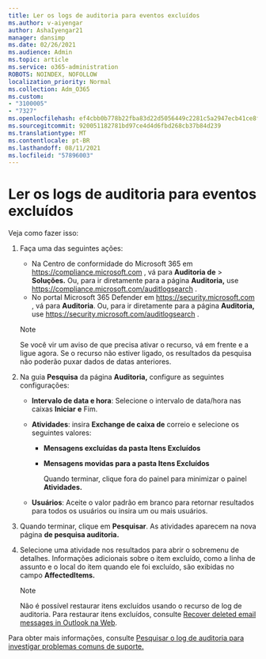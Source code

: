 ```yaml
---
title: Ler os logs de auditoria para eventos excluídos
ms.author: v-aiyengar
author: AshaIyengar21
manager: dansimp
ms.date: 02/26/2021
ms.audience: Admin
ms.topic: article
ms.service: o365-administration
ROBOTS: NOINDEX, NOFOLLOW
localization_priority: Normal
ms.collection: Adm_O365
ms.custom:
- "3100005"
- "7327"
ms.openlocfilehash: ef4cbb0b778b22fba83d22d5056449c2281c5a2947ecb41ce8f808a4d1132426
ms.sourcegitcommit: 920051182781bd97ce4d4d6fbd268cb37b84d239
ms.translationtype: MT
ms.contentlocale: pt-BR
ms.lasthandoff: 08/11/2021
ms.locfileid: "57896003"
---
```

# <a name="read-the-audit-logs-for-deleted-events"></a>Ler os logs de auditoria para eventos excluídos

Veja como fazer isso:

1. Faça uma das seguintes ações:
   - Na Centro de conformidade do Microsoft 365 em <https://compliance.microsoft.com> , vá para **Auditoria de** \> **Soluções.** Ou, para ir diretamente para a página **Auditoria,** use <https://compliance.microsoft.com/auditlogsearch> .
   - No portal Microsoft 365 Defender em <https://security.microsoft.com> , vá para **Auditoria**. Ou, para ir diretamente para a página **Auditoria,** use <https://security.microsoft.com/auditlogsearch> .

    > [!NOTE]
    > Se você vir um aviso de que precisa ativar o recurso, vá em frente e a ligue agora. Se o recurso não estiver ligado, os resultados da pesquisa não poderão puxar dados de datas anteriores.

2. Na guia **Pesquisa** da página **Auditoria,** configure as seguintes configurações:
   - **Intervalo de data e hora**: Selecione o intervalo de data/hora nas caixas **Iniciar** **e** Fim.
   - **Atividades**: insira **Exchange de caixa de** correio e selecione os seguintes valores:
     - **Mensagens excluídas da pasta Itens Excluídos**
     - **Mensagens movidas para a pasta Itens Excluídos**

       Quando terminar, clique fora do painel para minimizar o painel **Atividades.**

   - **Usuários**: Aceite o valor padrão em branco para retornar resultados para todos os usuários ou insira um ou mais usuários.

3. Quando terminar, clique em **Pesquisar**. As atividades aparecem na nova página **de pesquisa auditoria.**

4. Selecione uma atividade nos resultados para abrir o sobremenu de detalhes. Informações adicionais sobre o item excluído, como a linha de assunto e o local do item quando ele foi excluído, são exibidas no campo **AffectedItems.**

   > [!NOTE]
   > Não é possível restaurar itens excluídos usando o recurso de log de auditoria. Para restaurar itens excluídos, consulte [Recover deleted email messages in Outlook na Web](https://support.microsoft.com/office/recover-deleted-email-messages-in-outlook-on-the-web-a8ca78ac-4721-4066-95dd-571842e9fb11).

Para obter mais informações, consulte [Pesquisar o log de auditoria para investigar problemas comuns de suporte.](https://docs.microsoft.com/microsoft-365/compliance/auditing-troubleshooting-scenarios)
